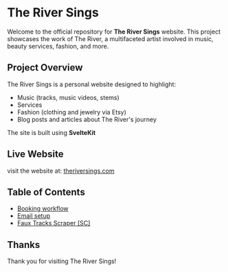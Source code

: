 # The River Sings

Welcome to the official repository for **The River Sings** website. This project showcases the work of The River, a multifaceted artist involved in music, beauty services, fashion, and more.

## Project Overview

The River Sings is a personal website designed to highlight:

- Music (tracks, music videos, stems)
- Services
- Fashion (clothing and jewelry via Etsy)
- Blog posts and articles about The River's journey

The site is built using **SvelteKit**

## Live Website

visit the website at: [theriversings.com](https://theriversings.com)

## Table of Contents

- [Booking workflow](./docs/README-workflows.md)
- [Email setup](./docs/README-emailSetup.md)
- [Faux Tracks Scraper [SC]](./docs/README-tracks.md)

## Thanks

Thank you for visiting The River Sings!
